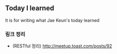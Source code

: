 ## Today I learned
It is for writing what Jae Keun's today learned


### 링크 정리
- (RESTful 정리) http://meetup.toast.com/posts/92
